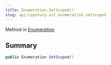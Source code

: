 ```yaml
---
title: Enumeration.SetScoped()
slug: api/cppsharp.ast.enumeration.setscoped
---
```

Method in [Enumeration](/api/cppsharp/ast/enumeration)

## Summary



```csharp
public Enumeration SetScoped()
```

